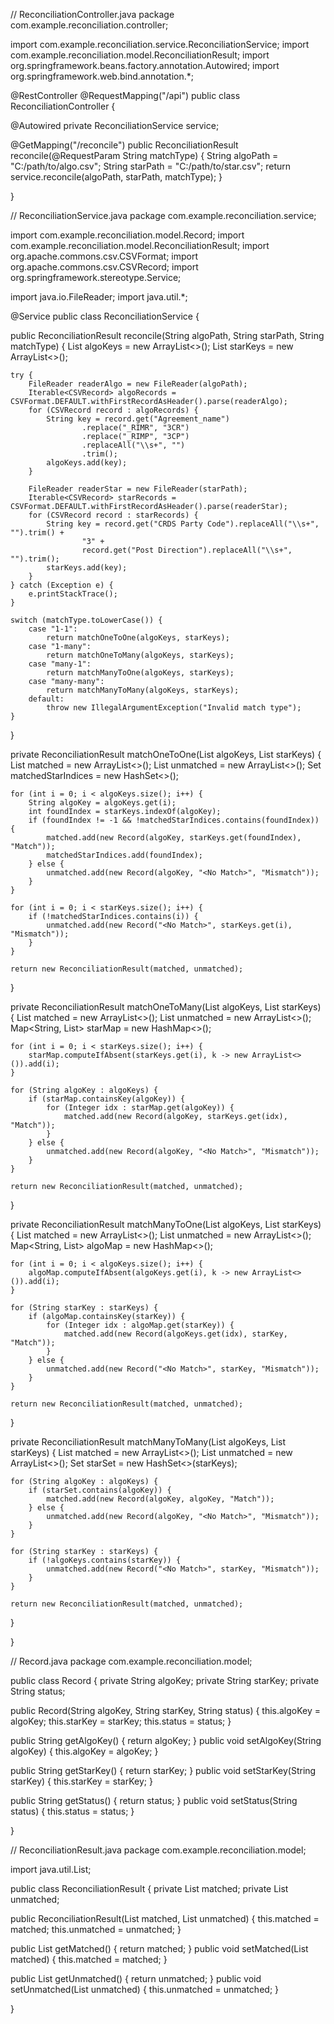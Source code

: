 // ReconciliationController.java package com.example.reconciliation.controller;

import com.example.reconciliation.service.ReconciliationService; import com.example.reconciliation.model.ReconciliationResult; import org.springframework.beans.factory.annotation.Autowired; import org.springframework.web.bind.annotation.*;

@RestController @RequestMapping("/api") public class ReconciliationController {

@Autowired
private ReconciliationService service;

@GetMapping("/reconcile")
public ReconciliationResult reconcile(@RequestParam String matchType) {
    String algoPath = "C:/path/to/algo.csv";
    String starPath = "C:/path/to/star.csv";
    return service.reconcile(algoPath, starPath, matchType);
}

}

// ReconciliationService.java package com.example.reconciliation.service;

import com.example.reconciliation.model.Record; import com.example.reconciliation.model.ReconciliationResult; import org.apache.commons.csv.CSVFormat; import org.apache.commons.csv.CSVRecord; import org.springframework.stereotype.Service;

import java.io.FileReader; import java.util.*;

@Service public class ReconciliationService {

public ReconciliationResult reconcile(String algoPath, String starPath, String matchType) {
    List<String> algoKeys = new ArrayList<>();
    List<String> starKeys = new ArrayList<>();

    try {
        FileReader readerAlgo = new FileReader(algoPath);
        Iterable<CSVRecord> algoRecords = CSVFormat.DEFAULT.withFirstRecordAsHeader().parse(readerAlgo);
        for (CSVRecord record : algoRecords) {
            String key = record.get("Agreement_name")
                    .replace("_RIMR", "3CR")
                    .replace("_RIMP", "3CP")
                    .replaceAll("\\s+", "")
                    .trim();
            algoKeys.add(key);
        }

        FileReader readerStar = new FileReader(starPath);
        Iterable<CSVRecord> starRecords = CSVFormat.DEFAULT.withFirstRecordAsHeader().parse(readerStar);
        for (CSVRecord record : starRecords) {
            String key = record.get("CRDS Party Code").replaceAll("\\s+", "").trim() +
                    "3" +
                    record.get("Post Direction").replaceAll("\\s+", "").trim();
            starKeys.add(key);
        }
    } catch (Exception e) {
        e.printStackTrace();
    }

    switch (matchType.toLowerCase()) {
        case "1-1":
            return matchOneToOne(algoKeys, starKeys);
        case "1-many":
            return matchOneToMany(algoKeys, starKeys);
        case "many-1":
            return matchManyToOne(algoKeys, starKeys);
        case "many-many":
            return matchManyToMany(algoKeys, starKeys);
        default:
            throw new IllegalArgumentException("Invalid match type");
    }
}

private ReconciliationResult matchOneToOne(List<String> algoKeys, List<String> starKeys) {
    List<Record> matched = new ArrayList<>();
    List<Record> unmatched = new ArrayList<>();
    Set<Integer> matchedStarIndices = new HashSet<>();

    for (int i = 0; i < algoKeys.size(); i++) {
        String algoKey = algoKeys.get(i);
        int foundIndex = starKeys.indexOf(algoKey);
        if (foundIndex != -1 && !matchedStarIndices.contains(foundIndex)) {
            matched.add(new Record(algoKey, starKeys.get(foundIndex), "Match"));
            matchedStarIndices.add(foundIndex);
        } else {
            unmatched.add(new Record(algoKey, "<No Match>", "Mismatch"));
        }
    }

    for (int i = 0; i < starKeys.size(); i++) {
        if (!matchedStarIndices.contains(i)) {
            unmatched.add(new Record("<No Match>", starKeys.get(i), "Mismatch"));
        }
    }

    return new ReconciliationResult(matched, unmatched);
}

private ReconciliationResult matchOneToMany(List<String> algoKeys, List<String> starKeys) {
    List<Record> matched = new ArrayList<>();
    List<Record> unmatched = new ArrayList<>();
    Map<String, List<Integer>> starMap = new HashMap<>();

    for (int i = 0; i < starKeys.size(); i++) {
        starMap.computeIfAbsent(starKeys.get(i), k -> new ArrayList<>()).add(i);
    }

    for (String algoKey : algoKeys) {
        if (starMap.containsKey(algoKey)) {
            for (Integer idx : starMap.get(algoKey)) {
                matched.add(new Record(algoKey, starKeys.get(idx), "Match"));
            }
        } else {
            unmatched.add(new Record(algoKey, "<No Match>", "Mismatch"));
        }
    }

    return new ReconciliationResult(matched, unmatched);
}

private ReconciliationResult matchManyToOne(List<String> algoKeys, List<String> starKeys) {
    List<Record> matched = new ArrayList<>();
    List<Record> unmatched = new ArrayList<>();
    Map<String, List<Integer>> algoMap = new HashMap<>();

    for (int i = 0; i < algoKeys.size(); i++) {
        algoMap.computeIfAbsent(algoKeys.get(i), k -> new ArrayList<>()).add(i);
    }

    for (String starKey : starKeys) {
        if (algoMap.containsKey(starKey)) {
            for (Integer idx : algoMap.get(starKey)) {
                matched.add(new Record(algoKeys.get(idx), starKey, "Match"));
            }
        } else {
            unmatched.add(new Record("<No Match>", starKey, "Mismatch"));
        }
    }

    return new ReconciliationResult(matched, unmatched);
}

private ReconciliationResult matchManyToMany(List<String> algoKeys, List<String> starKeys) {
    List<Record> matched = new ArrayList<>();
    List<Record> unmatched = new ArrayList<>();
    Set<String> starSet = new HashSet<>(starKeys);

    for (String algoKey : algoKeys) {
        if (starSet.contains(algoKey)) {
            matched.add(new Record(algoKey, algoKey, "Match"));
        } else {
            unmatched.add(new Record(algoKey, "<No Match>", "Mismatch"));
        }
    }

    for (String starKey : starKeys) {
        if (!algoKeys.contains(starKey)) {
            unmatched.add(new Record("<No Match>", starKey, "Mismatch"));
        }
    }

    return new ReconciliationResult(matched, unmatched);
}

}

// Record.java package com.example.reconciliation.model;

public class Record { private String algoKey; private String starKey; private String status;

public Record(String algoKey, String starKey, String status) {
    this.algoKey = algoKey;
    this.starKey = starKey;
    this.status = status;
}

public String getAlgoKey() { return algoKey; }
public void setAlgoKey(String algoKey) { this.algoKey = algoKey; }

public String getStarKey() { return starKey; }
public void setStarKey(String starKey) { this.starKey = starKey; }

public String getStatus() { return status; }
public void setStatus(String status) { this.status = status; }

}

// ReconciliationResult.java package com.example.reconciliation.model;

import java.util.List;

public class ReconciliationResult { private List<Record> matched; private List<Record> unmatched;

public ReconciliationResult(List<Record> matched, List<Record> unmatched) {
    this.matched = matched;
    this.unmatched = unmatched;
}

public List<Record> getMatched() { return matched; }
public void setMatched(List<Record> matched) { this.matched = matched; }

public List<Record> getUnmatched() { return unmatched; }
public void setUnmatched(List<Record> unmatched) { this.unmatched = unmatched; }

}
